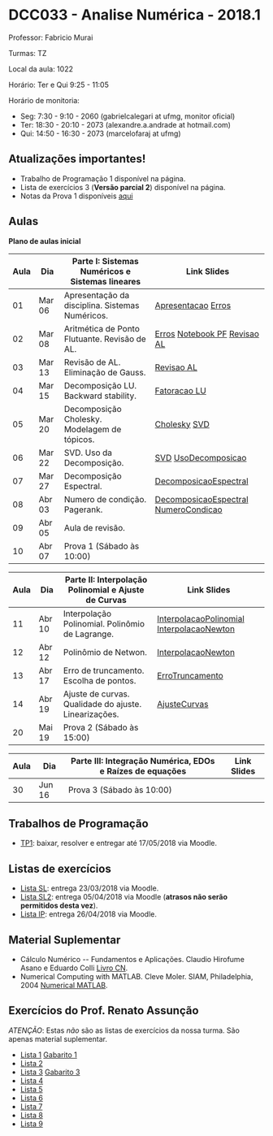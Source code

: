 ﻿DCC033 - Analise Numérica - 2018.1
==================================

Professor: Fabricio Murai

Turmas: TZ

Local da aula: 1022

Horário: Ter e Qui 9:25 - 11:05

Horário de monitoria:

 * Seg: 7:30 - 9:10 - 2060 (gabrielcalegari at ufmg, monitor oficial)
 * Ter: 18:30 - 20:10 - 2073 (alexandre.a.andrade at hotmail.com)
 * Qui: 14:50 - 16:30 - 2073 (marcelofaraj at ufmg)



Atualizações importantes!
-------------------------
 * Trabalho de Programação 1 disponível na página.
 * Lista de exercícios 3 (**Versão parcial 2**) disponível na página.
 * Notas da Prova 1 disponíveis [aqui](https://docs.google.com/spreadsheets/d/1JBNt5ETcFQLfBDUVJyC8JDJnn6jJs_tcqGOYpMQ1FUg/edit?usp=sharing)


Aulas
-----

**Plano de aulas inicial**

|Aula  |  Dia     | Parte I: Sistemas Numéricos e Sistemas lineares | Link Slides |
|------|----------|--------------------------------------------------------------|-------------|
|01|Mar 06| Apresentação da disciplina. Sistemas Numéricos.  | [Apresentacao] [Erros]|
|02|Mar 08| Aritmética de Ponto Flutuante. Revisão de AL. | [Erros] [Notebook PF] [Revisao AL]|
|03|Mar 13| Revisão de AL. Eliminação de Gauss. | [Revisao AL] |
|04|Mar 15| Decomposição LU. Backward stability. | [Fatoracao LU] |
|05|Mar 20| Decomposição Cholesky. Modelagem de tópicos. | [Cholesky] [SVD] |
|06|Mar 22| SVD. Uso da Decomposição. | [SVD] [UsoDecomposicao] |
|07|Mar 27| Decomposição Espectral. | [DecomposicaoEspectral]|
|08|Abr 03| Numero de condição. Pagerank. | [DecomposicaoEspectral] [NumeroCondicao] |
|09|Abr 05| Aula de revisão. ||
|10|Abr 07| Prova 1 (Sábado às 10:00)  ||

|Aula  |  Dia     | Parte II: Interpolação Polinomial e Ajuste de Curvas | Link Slides |
|------|----------|--------------------------------------------------------------|-------------|
|11 |Abr 10 | Interpolação Polinomial. Polinômio de Lagrange.  | [InterpolacaoPolinomial] [InterpolacaoNewton]|
|12 |Abr 12 | Polinômio de Netwon.  | [InterpolacaoNewton]|
|13 |Abr 17 | Erro de truncamento. Escolha de pontos.  | [ErroTruncamento] |
|14 |Abr 19 | Ajuste de curvas. Qualidade do ajuste. Linearizações.  | [AjusteCurvas] |
|20 | Mai 19  | Prova 2 (Sábado às 15:00)                        | |


|Aula  |  Dia     | Parte III: Integração Numérica, EDOs e Raízes de equações    | Link Slides |
|------|----------|--------------------------------------------------------------|-------------|
|30 |Jun 16| Prova 3 (Sábado às 10:00)                                           |             |

Trabalhos de Programação
------------------------
 * [TP1]: baixar, resolver e entregar até 17/05/2018 via Moodle.


Listas de exercícios
--------------------
 * [Lista SL]: entrega 23/03/2018 via Moodle.
 * [Lista SL2]: entrega 05/04/2018 via Moodle (**atrasos não serão permitidos desta vez**).
 * [Lista IP]: entrega 26/04/2018 via Moodle.


Material Suplementar
--------------------
 * Cálculo Numérico -- Fundamentos e Aplicações. Claudio Hirofume Asano e Eduardo Colli [Livro CN].
 * Numerical Computing with MATLAB. Cleve Moler. SIAM, Philadelphia, 2004 [Numerical MATLAB].


[Livro CN]: https://www.ime.usp.br/~asano/LivroNumerico/LivroNumerico.pdf
[Numerical MATLAB]: http://www.mathworks.com/moler/index_ncm.html


Exercícios do Prof. Renato Assunção
-----------------------------------
*ATENÇÃO*: Estas *não* são as listas de exercícios da nossa turma. São apenas material suplementar.
 * [Lista 1] [Gabarito 1]
 * [Lista 2]
 * [Lista 3] [Gabarito 3]
 * [Lista 4]
 * [Lista 5]
 * [Lista 6]
 * [Lista 7]
 * [Lista 8]
 * [Lista 9]

[Lista SL]: ../../ancn_slides/lista1.pdf
[Lista SL2]: ../../ancn_slides/lista2.pdf
[Lista IP]: ../../ancn_slides/lista3.pdf
[Lista 1]: http://homepages.dcc.ufmg.br/~assuncao/an/Lista01.pdf
[Gabarito 1]: http://homepages.dcc.ufmg.br/~assuncao/an/gabarito_lista_01.pdf
[Lista 2]: http://homepages.dcc.ufmg.br/~assuncao/an/Lista02.pdf
[Lista 3]: http://homepages.dcc.ufmg.br/~assuncao/an/Lista03.pdf
[Gabarito 3]: http://homepages.dcc.ufmg.br/~assuncao/an/gabarito_lista_03.pdf
[Lista 4]: http://homepages.dcc.ufmg.br/~assuncao/an/Lista04.pdf
[Lista 5]: http://homepages.dcc.ufmg.br/~assuncao/an/Lista05.pdf
[Lista 6]: http://homepages.dcc.ufmg.br/~assuncao/an/Exerc06.pdf
[Lista 7]: http://homepages.dcc.ufmg.br/~assuncao/an/Lista07.pdf
[Lista 8]: http://homepages.dcc.ufmg.br/~assuncao/an/Lista08.pdf
[Lista 9]: http://homepages.dcc.ufmg.br/~assuncao/an/Lista09.pdf

[Apresentacao]:../../ancn_slides/Apresentacao.pdf
[TP1]:../../ancn_slides/TP1.ipynb
[AjusteCurvas]:https://nbviewer.jupyter.org/github/fabriciomurai/teaching/blob/master/ancn_slides/AjusteCurvas.ipynb
[InterpolacaoPolinomial]:https://nbviewer.jupyter.org/github/fabriciomurai/teaching/blob/master/ancn_slides/InterpolacaoPolinomial.ipynb
[ErroTruncamento]:https://nbviewer.jupyter.org/github/fabriciomurai/teaching/blob/master/ancn_slides/ErroTruncamento.ipynb
[InterpolacaoNewton]:https://nbviewer.jupyter.org/github/fabriciomurai/teaching/blob/master/ancn_slides/InterpolacaoNewton.ipynb
[Notebook PF]:https://nbviewer.jupyter.org/github/fabriciomurai/teaching/blob/master/ancn_slides/PontoFlutuante.ipynb
[Revisao AL]:https://nbviewer.jupyter.org/github/fabriciomurai/teaching/blob/master/ancn_slides/RevisaoAL.ipynb
[Fatoracao LU]:https://nbviewer.jupyter.org/github/fabriciomurai/teaching/blob/master/ancn_slides/FatoracaoLU.ipynb
[Cholesky]:https://nbviewer.jupyter.org/github/fabriciomurai/teaching/blob/master/ancn_slides/Cholesky.ipynb
[SVD]:https://nbviewer.jupyter.org/github/fabriciomurai/teaching/blob/master/ancn_slides/SVD.ipynb
[UsoDecomposicao]:https://nbviewer.jupyter.org/github/fabriciomurai/teaching/blob/master/ancn_slides/UsoDecomposicao.ipynb
[NumeroCondicao]:https://nbviewer.jupyter.org/github/fabriciomurai/teaching/blob/master/ancn_slides/NumeroCondicao.ipynb
[DecomposicaoEspectral]:https://nbviewer.jupyter.org/github/fabriciomurai/teaching/blob/master/ancn_slides/DecomposicaoEspectral.ipynb


[00-Intro]: ../../ancn_slides/00te-Intro.pdf
[01-Pseudo]: ../../ancn_slides/01-Conceitos.pdf
[02-SL]: ../../ancn_slides/02-SistemasLineares.pdf
[02-AL]: ../../ancn_slides/A02-RevisaoAL.pdf
[03-SN]: ../../ancn_slides/A03-SistemasNumericos.pdf
[04-SL]: ../../ancn_slides/A04-SistemasLineares.pdf
[Aula05]: ../../ancn_slides/A05-DecomposicaoLU.pdf
[Aula06]: ../../ancn_slides/A06-Cholesky.pdf
[Aula07]: ../../ancn_slides/A07-UsoDecomposicao.pdf
[Aula08]: ../../ancn_slides/A08-Condicionamento.pdf
[Aula09]: ../../ancn_slides/A09-Interpolacao.pdf
[Aula10]: ../../ancn_slides/A10-PolinomioNewton.pdf
[Aula11]: ../../ancn_slides/A11-GregoryNewton.pdf
[Aula12]: ../../ancn_slides/A12-ErroInterpolacao.pdf
[Erros]: ../../ancn_slides/PontoFlutuanteErros.pdf
[QuizzTeorico]: ../../ancn_slides/quizz-theory.pdf
[GabaritoTeorico]: ../../ancn_slides/gabarito-theory.pdf
[Quizz01]: ../../ancn_slides/quizz01.pdf
[Quizz02]: ../../ancn_slides/gabarito02.pdf
[Quizz03]: ../../ancn_slides/gabarito03.pdf
[Quizz04]: ../../ancn_slides/gabarito04.pdf
[Quizz05]: ../../ancn_slides/gabarito05.pdf
[Quizz06]: ../../ancn_slides/gabarito06.pdf
[Quizz07]: ../../ancn_slides/gabarito07.pdf
[Quizz08]: ../../ancn_slides/gabarito08.pdf
[Quizz09]: ../../ancn_slides/gabarito09.pdf
[Maratona]: ../../ancn_slides/divulgacao-maratona.pdf
[Notas]: https://docs.google.com/spreadsheets/d/1s3jH3t-UhV2gQFDU8lJxeavxx06HK-6vq22bMz0Gnp4/edit?usp=sharing
[Formulario]: http://homepages.dcc.ufmg.br/~lcerf/slides/formulario.pdf

[P2-Notas]: https://drive.google.com/open?id=1ZbdjVT78HYdY5fVuoqiAxi1AelN-ngjD53r5_XgiG2s
[P1-Stats]: ../../ancn_slides/p1_stats.pdf
[P2-Stats]: ../../ancn_slides/p2_stats.pdf
[P1-Notas]: ../../ancn_slides/p1_notas_an.pdf
[Aula09]: ../../ancn_slides/A09-Interpolacao.pdf
[03-Interpolacao]: ../../ancn_slides/03-InterpolacaoPolinomial.pdf
